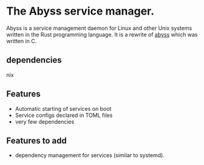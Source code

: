 # The Abyss service manager.
Abyss is a service management daemon for Linux and other Unix systems written in the Rust programming language.
It is a rewrite of [abyss](https://github.com/HappyGoFishing/abyss) which was written in C.
## dependencies
nix

## Features
- Automatic starting of services on boot
- Service configs declared in TOML files
- very few dependencies
## Features to add
- dependency management for services (similar to systemd).
